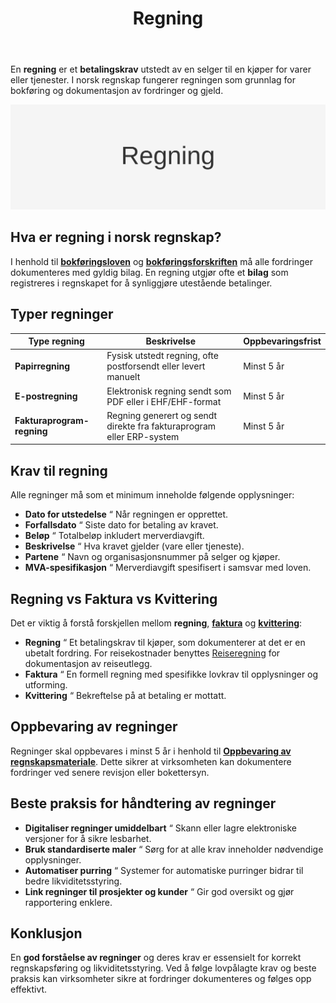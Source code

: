 ﻿---
title: "Regning"
seoTitle: "Regning"
meta_description: 'En **regning** er et **betalingskrav** utstedt av en selger til en kjøper for varer eller tjenester. I norsk regnskap fungerer regningen som grunnlag for bokfÃ...'
slug: regning
type: blog
layout: pages/single
---

En **regning** er et **betalingskrav** utstedt av en selger til en kjøper for varer eller tjenester. I norsk regnskap fungerer regningen som grunnlag for bokføring og dokumentasjon av fordringer og gjeld.

![Regning](regning-image.svg)

## Hva er regning i norsk regnskap?

I henhold til **[bokføringsloven](/blogs/regnskap/hva-er-bokforingsloven "Hva er Bokføringsloven? Komplett Guide til Norsk Bokføringslovgivning")** og **[bokføringsforskriften](/blogs/regnskap/hva-er-bokforingsforskriften "Bokføringsforskriften - Komplett Guide til Norske Bokføringskrav og Regler")** må alle fordringer dokumenteres med gyldig bilag. En regning utgjør ofte et **bilag** som registreres i regnskapet for å synliggjøre utestående betalinger.

## Typer regninger

| **Type regning**           | **Beskrivelse**                                                          | **Oppbevaringsfrist** |
|----------------------------|--------------------------------------------------------------------------|-----------------------|
| **Papirregning**           | Fysisk utstedt regning, ofte postforsendt eller levert manuelt            | Minst 5 år            |
| **E-postregning**          | Elektronisk regning sendt som PDF eller i EHF/EHF-format                  | Minst 5 år            |
| **Fakturaprogram-regning** | Regning generert og sendt direkte fra fakturaprogram eller ERP-system     | Minst 5 år            |

## Krav til regning

Alle regninger må som et minimum inneholde følgende opplysninger:

* **Dato for utstedelse** “ Når regningen er opprettet.
* **Forfallsdato** “ Siste dato for betaling av kravet.
* **Beløp** “ Totalbeløp inkludert merverdiavgift.
* **Beskrivelse** “ Hva kravet gjelder (vare eller tjeneste).
* **Partene** “ Navn og organisasjonsnummer på selger og kjøper.
* **MVA-spesifikasjon** “ Merverdiavgift spesifisert i samsvar med loven.

## Regning vs Faktura vs Kvittering

Det er viktig å forstå forskjellen mellom **regning**, **[faktura](/blogs/regnskap/hva-er-en-faktura "Hva er en Faktura? En Guide til Norske Fakturakrav")** og **[kvittering](/blogs/regnskap/kvittering "Hva er Kvittering? En Guide til Kvitteringskrav i Norsk Regnskap")**:

* **Regning** “ Et betalingskrav til kjøper, som dokumenterer at det er en ubetalt fordring. For reisekostnader benyttes [Reiseregning](/blogs/regnskap/reiseregning "Reiseregning - Guide til reiseregninger i Norsk Regnskap") for dokumentasjon av reiseutlegg.
* **Faktura** “ En formell regning med spesifikke lovkrav til opplysninger og utforming.
* **Kvittering** “ Bekreftelse på at betaling er mottatt.

## Oppbevaring av regninger

Regninger skal oppbevares i minst 5 år i henhold til **[Oppbevaring av regnskapsmateriale](/blogs/regnskap/oppbevaring-av-regnskapsmateriale "Oppbevaring av Regnskapsmateriale - Krav, Frister og Beste Praksis i Norge")**. Dette sikrer at virksomheten kan dokumentere fordringer ved senere revisjon eller bokettersyn.

## Beste praksis for håndtering av regninger

* **Digitaliser regninger umiddelbart** “ Skann eller lagre elektroniske versjoner for å sikre lesbarhet.
* **Bruk standardiserte maler** “ Sørg for at alle krav inneholder nødvendige opplysninger.
* **Automatiser purring** “ Systemer for automatiske purringer bidrar til bedre likviditetsstyring.
* **Link regninger til prosjekter og kunder** “ Gir god oversikt og gjør rapportering enklere.

## Konklusjon

En **god forståelse av regninger** og deres krav er essensielt for korrekt regnskapsføring og likviditetsstyring. Ved å følge lovpålagte krav og beste praksis kan virksomheter sikre at fordringer dokumenteres og følges opp effektivt.










